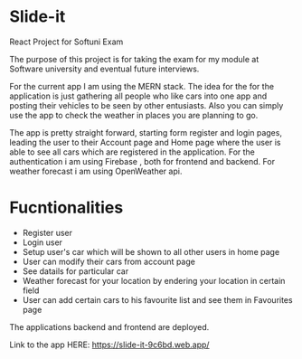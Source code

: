 # Slide-it
React Project for Softuni Exam

The purpose of this project is for taking the exam for my module at Software university and 
eventual future interviews.

For the current app I am using the MERN stack.
The idea for the for the application is just gathering all people who like cars into one app and posting their vehicles to be seen by other entusiasts.
Also you can simply use the app to check the weather in places you are planning to go.

The app is pretty straight forward, starting form register and login pages, leading the user to their Account page and Home page where the user is able to see all cars which are registered in the application.
For the authentication i am using Firebase , both for frontend and backend.
For weather forecast i am using OpenWeather api.

# Fucntionalities

* Register user
* Login user
* Setup user's car which will be shown to all other users in home page
* User can modify their cars from account page
* See datails for particular car
* Weather forecast for your location by endering your location in certain field
* User can add certain cars to his favourite list and see them in Favourites page

The applications backend and frontend are deployed.

Link to the app HERE: https://slide-it-9c6bd.web.app/
